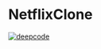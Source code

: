 # NetflixClone

[![deepcode](https://www.deepcode.ai/api/gh/badge?key=eyJhbGciOiJIUzI1NiIsInR5cCI6IkpXVCJ9.eyJwbGF0Zm9ybTEiOiJnaCIsIm93bmVyMSI6ImFua2l0a2RldiIsInJlcG8xIjoiTmV0ZmxpeENsb25lIiwiaW5jbHVkZUxpbnQiOmZhbHNlLCJhdXRob3JJZCI6Mjk3MTYsImlhdCI6MTYyMDY0MDIwMn0.cTHuQmTne9vcDyTHN6ETT6EXuuSwJwaivLJ5hfa1jvY)](https://www.deepcode.ai/app/gh/ankitkdev/NetflixClone/_/dashboard?utm_content=gh%2Fankitkdev%2FNetflixClone)
